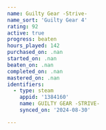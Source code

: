 ```yaml
---
name: Guilty Gear -Strive-
name_sort: 'Guilty Gear 4'
rating: 92
active: true
progress: beaten
hours_played: 142
purchased_on: .nan
started_on: .nan
beaten_on: .nan
completed_on: .nan
mastered_on: .nan
identifiers:
  - type: steam
    appid: '1384160'
    name: GUILTY GEAR -STRIVE-
    synced_on: '2024-08-30'

---
```

